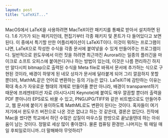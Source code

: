 ```yaml
---
layout: post
title: "LaTeXiT..."
---
```


MacOS에서 LaTeX을 사용하려면 MacTeX이란 패키지를 통째로 받아서 설치하면 된다. 1.6 기가가 되는 패키지인데, 편집기부터 각종 패키지 및 폰트가 다 들어있다고 보면 된다. 이 중에서 특기할 만한 어플리케이션이 LaTeXiT이다.
이것이 뭐하는 프로그램이냐면, LaTeX으로 작성한 수식을 각종 문서에 붙여넣을 수 있게 만들어주는 프로그램이다.
일반적으로 윈도우에서 이런 짓을 하려면 최근까진 Aurora라는 일종의 플러긴을 마이크로 소프트 오피스에 붙여쓴다거나 하는 방법이 있는데, 이것은 나름 편리하긴 하지만 알다시피 bitmap으로 출력된 수식을 Meta file로 바꿔서 문서에 추가하는 식으로 구현된 것이라, 배경이 하얗게 된 네모 상자가 문서에 달라붙게 되어 그리 깔끔하지 못할 뿐더러, MathML같은 언어로 변환하는 등의 기능은 없다.
LaTeXiT에 감탄하는 이유는 확대 축소가 자유로운 형태의 개체로 만들어줄 뿐만 아니라, 배경이 transparent하기 때문에 프레젠테이션 자료 (아시다시피 Keynote)에 붙여도 매우 깔끔할 뿐더러 출력을 PDF 뿐아니라 EPS로도 바꿀 수 있고, PNG/JPG/TIFF와 같은 비트뱁으로도 만들어주고, 웹 문서에 붙이기 용이하도록 MathML로도 변환이 된다는 것이다.
혹자들이 여기 저기에서 윈도우즈 버전으로 나온 것은 없냐고 하는 것 같은데, 결론은 없단다.
진작에 Mac을 썼다면 학교에서 하던 수많은 삽질이 마우스질 한방으로 끝났을텐데 하는 아쉬움이 남는 것이다.
정말로 세상 많이 좋아졌다. 물론 컴퓨팅 환경만..나머지는 뭐 매일 매일 후퇴일로이니까..더 말해봐야 무엇하리?

